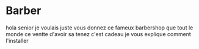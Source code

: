 # Barber
hola senior je voulais juste vous donnez ce fameux barbershop que tout le monde ce ventte d'avoir sa tenez c'est cadeau je vous explique comment l'installer
